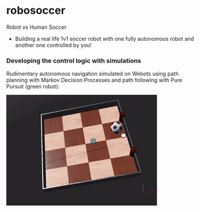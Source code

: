 # robosoccer
Robot vs Human Soccer

- Building a real life 1v1 soccer robot with one fully autonomous robot and another one controlled by you!


### Developing the control logic with simulations
Rudimentary autonomous navigation simulated on Webots using path planning with Markov Decision Processes and path following with Pure Pursuit (green robot):

<img src="https://github.com/douglashuangg/robosoccer/blob/main/PurePursuit.gif" alt="GIF" width="400">
